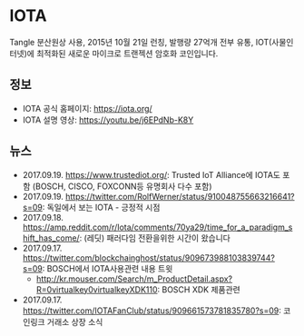 # IOTA

Tangle 분산원상 사용, 2015년 10월 21일 런칭, 발행량 27억개 전부 유통, IOT(사물인터넷)에 최적화된 새로운 마이크로 트랜젝션 암호화 코인입니다.

## 정보

- IOTA 공식 홈페이지: https://iota.org/
- IOTA 설명 영상: https://youtu.be/j6EPdNb-K8Y

## 뉴스

- 2017.09.19. https://www.trustediot.org/: Trusted IoT Alliance에 IOTA도 포함 (BOSCH, CISCO, FOXCONN등 유명회사 다수 포함)
- 2017.09.19. https://twitter.com/RolfWerner/status/910048755663216641?s=09: 독일에서 보는 IOTA - 긍정적 시점
- 2017.09.18. https://amp.reddit.com/r/Iota/comments/70ya29/time_for_a_paradigm_shift_has_come/: (레딧) 패러다임 전환을위한 시간이 왔습니다
- 2017.09.17. https://twitter.com/blockchainghost/status/909673988103839744?s=09: BOSCH에서 IOTA사용관련 내용 트윗
  - http://kr.mouser.com/Search/m_ProductDetail.aspx?R=0virtualkey0virtualkeyXDK110: BOSCH XDK 제품관련
- 2017.09.17. https://twitter.com/IOTAFanClub/status/909661573781835780?s=09: 코인링크 거래소 상장 소식
